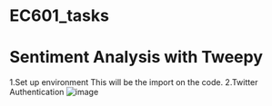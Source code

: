 # EC601_tasks
Sentiment Analysis with Tweepy
========
1.Set up environment
This will be the import on the code.
2.Twitter Authentication
![image](​ ​https://github.com/lexsaints/powershell/blob/master/IMG/ps2.png​​)
